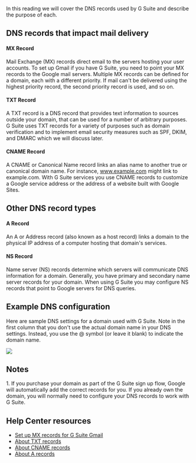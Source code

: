 In this reading we will cover the DNS records used by G Suite and describe the purpose of each.

## DNS records that impact mail delivery

#### MX Record

Mail Exchange (MX) records direct email to the servers hosting your user accounts. To set up Gmail if you have G Suite, you need to point your MX records to the Google mail servers. Multiple MX records can be defined for a domain, each with a different priority. If mail can't be delivered using the highest priority record, the second priority record is used, and so on.

#### TXT Record

A TXT record is a DNS record that provides text information to sources outside your domain, that can be used for a number of arbitrary purposes. G Suite uses TXT records for a variety of purposes such as domain verification and to implement email security measures such as SPF, DKIM, and DMARC which we will discuss later.

#### CNAME Record

A CNAME or Canonical Name record links an alias name to another true or canonical domain name. For instance, www.example.com might link to example.com. With G Suite services you use CNAME records to customize a Google service address or the address of a website built with Google Sites.

## Other DNS record types

#### A Record

An A or Address record (also known as a host record) links a domain to the physical IP address of a computer hosting that domain's services.

#### NS Record

Name server (NS) records determine which servers will communicate DNS information for a domain. Generally, you have primary and secondary name server records for your domain. When using G Suite you may configure NS records that point to Google servers for DNS queries.

## Example DNS configuration

Here are sample DNS settings for a domain used with G Suite. Note in the first column that you don't use the actual domain name in your DNS settings. Instead, you use the @ symbol (or leave it blank) to indicate the domain name.

![](https://d3c33hcgiwev3.cloudfront.net/imageAssetProxy.v1/OJBS4KnDEemrTApEFxJINg_9db1b830eac7e3a12ec8b23d5cc1667c_dns-table.jpg?expiry=1571184000000&hmac=73QGGH_YKfl_mmoCKxtWvO6eMXCpGTR1CSMalNCivbg)

## Notes

1\. If you purchase your domain as part of the G Suite sign up flow, Google will automatically add the correct records for you. If you already own the domain, you will normally need to configure your DNS records to work with G Suite.

## Help Center resources

-   [Set up MX records for G Suite Gmail](https://support.google.com/a/answer/140034 "Set up MX records for G Suite Gmail")
-   [About TXT records](https://support.google.com/a/answer/2716800 "About TXT records")
-   [About CNAME records](https://support.google.com/a/answer/112037 "About CNAME records")
-   [About A records](https://support.google.com/a/answer/2576578 "About A records")
